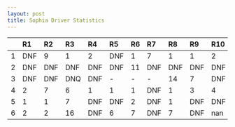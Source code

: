 ```yaml
---
layout: post 
title: Sophia Driver Statistics
--- 
```


|    | R1   | R2   | R3   | R4   | R5   | R6   | R7   | R8   | R9   | R10   | R11   | R12   |
|---:|:-----|:-----|:-----|:-----|:-----|:-----|:-----|:-----|:-----|:------|:------|:------|
|  1 | DNF  | 9    | 1    | 2    | DNF  | 1    | 7    | 1    | 1    | 2     | 1     | 3     |
|  2 | DNF  | DNF  | DNF  | DNF  | DNF  | 11   | DNF  | DNF  | DNF  | DNF   | DNF   | DNQ   |
|  3 | DNF  | DNF  | DNQ  | DNF  | -    | -    | -    | 14   | 7    | DNF   | 11    | 1     |
|  4 | 2    | 7    | 6    | 1    | 1    | 1    | DNF  | 1    | 3    | 4     | 12    | 2     |
|  5 | 1    | 1    | 7    | DNF  | DNF  | 2    | DNF  | 1    | DNF  | DNF   | 11    | 17    |
|  6 | 2    | 2    | 16   | DNF  | 6    | 7    | DNF  | 7    | DNF  | nan   | nan   | nan   |